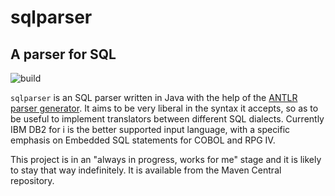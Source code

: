 sqlparser
=========
A parser for SQL
----------------
![build](https://github.com/twenty-first/sqlparser/actions/workflows/build.yml/badge.svg)

`sqlparser` is an SQL parser written in Java with the help of the [ANTLR parser generator](https://www.antlr.org/). It aims to be very liberal in the syntax it accepts, so as to be useful to implement translators between different SQL dialects. Currently IBM DB2 for i is the better supported input language, with a specific emphasis on Embedded SQL statements for COBOL and RPG IV.

This project is in an "always in progress, works for me" stage and it is likely to stay that way indefinitely. It is available from the Maven Central repository.
